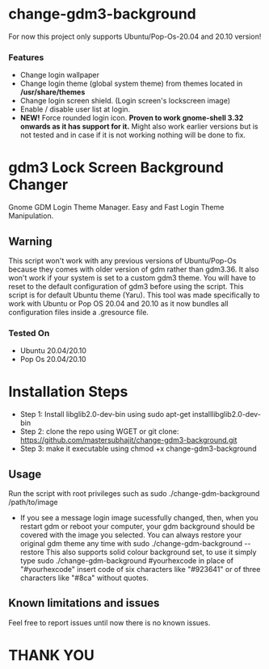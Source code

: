 # change-gdm3-background
For now this project only supports Ubuntu/Pop-Os-20.04 and 20.10 version!

### Features
* Change login wallpaper
* Change login theme (global system theme) from themes located in __/usr/share/themes__
* Change login screen shield. (Login screen's lockscreen image)
* Enable / disable user list at login. 
* __NEW!__ Force rounded login icon. __Proven to work gnome-shell 3.32 onwards as it has support for it.__ Might also work earlier versions but is not tested and in case if it is not working nothing will be done to fix.

# gdm3 Lock Screen Background Changer
Gnome GDM Login Theme Manager. Easy and Fast Login Theme Manipulation.

## Warning
This script won't work with any previous versions of Ubuntu/Pop-Os because they comes with older version of gdm rather than gdm3.36. It also won't work if your system is set to a custom gdm3 theme. You will have to reset to the default configuration of gdm3 before using the script. This script is for default Ubuntu theme (Yaru). This tool was made specifically to work with Ubuntu or Pop OS 20.04 and 20.10 as it now bundles all configuration files inside a .gresource file.

### Tested On
* Ubuntu 20.04/20.10
* Pop Os 20.04/20.10

# Installation Steps
* Step 1: Install libglib2.0-dev-bin using sudo apt-get installlibglib2.0-dev-bin
* Step 2: clone the repo using WGET or git clone:
https://github.com/mastersubhajit/change-gdm3-background.git
* Step 3: make it executable using chmod +x change-gdm3-background

## Usage
Run the script with root privileges such as sudo ./change-gdm-background /path/to/image
* If you see a message login image sucessfully changed, then, when you restart gdm or reboot your computer, your gdm background should be covered with the image you selected.
You can always restore your original gdm theme any time with sudo ./change-gdm-background --restore
This also supports solid colour background set, to use it simply type sudo ./change-gdm-background \#yourhexcode in place of "#yourhexcode" insert code of six characters like "#923641" or of three characters like "#8ca" without quotes.

## Known limitations and issues
Feel free to report issues until now there is no known issues.
# THANK YOU
